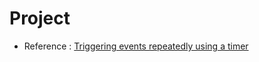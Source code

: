 #  Project

* Reference : [Triggering events repeatedly using a timer](https://www.hackingwithswift.com/books/ios-swiftui/triggering-events-repeatedly-using-a-timer)

